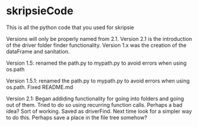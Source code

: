 # skripsieCode
This is all the python code that you used for skripsie 

Versions will only be properly named from 2.1. Version 2.1 is the introduction of the driver folder finder functionality.
Version 1.x was the creation of the dataFrame and sanitation.

Version 1.5: renamed the path.py to mypath.py to avoid errors when using os.path 

Version 1.5.1: renamed the path.py to mypath.py to avoid errors when using os.path. Fixed README.md

Version 2.1: Began addiding functionality for going into folders and going out of them. Tried to do so using recurring function calls. Perhaps a bad idea? Sort of working. Saved as driverFind. Next time look for a simpler way to do this. Perhaps save a place in the file tree somehow?

